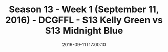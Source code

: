 ---
title: Season 13 - Week 1 (September 11, 2016) - DCGFFL - S13 Kelly Green vs S13 Midnight
  Blue
teams-score:
- team: _teams/s13-kelly.md
  score:
- team: _teams/s13-midnight-blue.md
  score: 19
mvp: B. Chambers (Kelly); J. Santos (Midnight)
game-ball: M. Townsend (Kelly); M. Osorio (Midnight)
season: 13
week: 1
date: '2016-09-11T17:00:10'
pageid: season-13-week-1-september-11-2016-4817-vs-4820
---